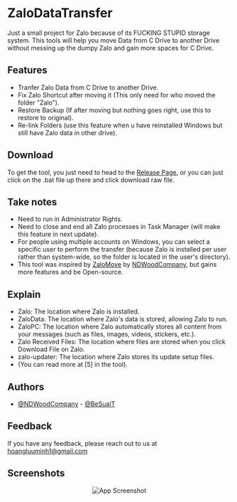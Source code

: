 # ZaloDataTransfer

Just a small project for Zalo because of its FUCKING STUPID storage system. This tools will help you move Data from C Drive to another Drive without messing up the dumpy Zalo and gain more spaces for C Drive.

## Features

- Tranfer Zalo Data from C Drive to another Drive.
- Fix Zalo Shortcut after moving it (This only need for who moved the folder "Zalo").
- Restore Backup (If after moving but nothing goes right, use this to restore to original).
- Re-link Folders (use this feature when u have reinstalled Windows but still have Zalo data in other drive).

## Download

To get the tool, you just need to head to the [Release Page](https://github.com/BeSuaIT/ZaloDataTransfer/releases), or you can just click on the .bat file up there and click download raw file.

## Take notes

- Need to run in Administrator Rights.
- Need to close and end all Zalo processes in Task Manager (will make this feature in next update).
- For people using multiple accounts on Windows, you can select a specific user to perform the transfer (because Zalo is installed per user rather than system-wide, so the folder is located in the user's directory).
- This tool was inspired by [ZaloMove](https://github.com/NDWoodCompany/ZaloMove) by [NDWoodCompany](https://github.com/NDWoodCompany), but gains more features and be Open-source.

## Explain

- Zalo: The location where Zalo is installed.
- ZaloData: The location where Zalo's data is stored, allowing Zalo to run.
- ZaloPC: The location where Zalo automatically stores all content from your messages (such as files, images, videos, stickers, etc.).
- Zalo Received Files: The location where files are stored when you click Download File on Zalo.
- zalo-updater: The location where Zalo stores its update setup files.
- (You can read more at [5] in the tool).

## Authors

- [@NDWoodCompany](https://github.com/NDWoodCompany) - [@BeSuaIT](https://github.com/BeSuaIT)

## Feedback

If you have any feedback, please reach out to us at hoangluuminh1@gmail.com

## Screenshots

<div align="center">

![App Screenshot](https://i.imgur.com/1J8mAsa.png)

</div>
